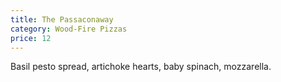 ```yaml
---
title: The Passaconaway
category: Wood-Fire Pizzas
price: 12
---
```



Basil pesto spread, artichoke hearts, baby spinach, mozzarella.